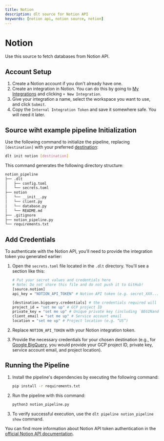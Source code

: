 ```yaml
---
title: Notion
description: dlt source for Notion API
keywords: [notion api, notion source, notion]
---
```


# Notion

Use this source to fetch databases from Notion API.

## Account Setup

1. Create a Notion account if you don't already have one.
2. Create an integration in Notion. You can do this by going to [My Integrations](https://www.notion.so/my-integrations) and clicking `+ New Integration`.
3. Give your integration a name, select the workspace you want to use, and click `Submit`.
4. Copy the `Internal Integration Token` and save it somewhere safe. You will need it later.

## Source wiht example pipeline Initialization

Use the following command to initialize the pipeline, replacing `[destination]` with your preferred [destination](../general-usage/glossary.md#destination):

```bash
dlt init notion [destination]
```

This command generates the following directory structure:

```bash
notion_pipeline
├── .dlt
│   ├── config.toml
│   └── secrets.toml
├── notion
│   └── __init__.py
│   └── client.py
│   └── database.py
│   └── README.md
├── .gitignore
├── notion_pipeline.py
└── requirements.txt
```

## Add Credentials

To authenticate with the Notion API, you'll need to provide the integration token you generated earlier:

1. Open the `secrets.toml` file located in the `.dlt` directory. You'll see a section like this:

    ```bash
    # Put your secret values and credentials here
    # Note: Do not share this file and do not push it to GitHub!
    [source.notion]
    api_key = "NOTION_API_TOKEN" # Notion API token (e.g. secret_XXX...)

    [destination.bigquery.credentials] # the credentials required will change based on the destination
    project_id = "set me up" # GCP project ID
    private_key = "set me up" # Unique private key (including `BEGINand END PRIVATE KEY`)
    client_email = "set me up" # Service account email
    location = "set me up" # Project location (e.g. “US”)
    ```

2. Replace `NOTION_API_TOKEN` with your Notion integration token.
3. Provide the necessary credentials for your chosen destination (e.g., for [Google BigQuery](http://localhost:3000/docs/destinations#google-bigquery), you would provide your GCP project ID, private key, service account email, and project location).

## Running the Pipeline

1. Install the pipeline's dependencies by executing the following command:

    ```bash
    pip install -r requirements.txt
    ```

2. Run the pipeline with this command:

    ```bash
    python3 notion_pipeline.py
    ```

3. To verify successful execution, use the `dlt pipeline notion_pipeline show` command.

You can find more information about Notion API token authentication in the [official Notion API documentation](https://developers.notion.com/reference).